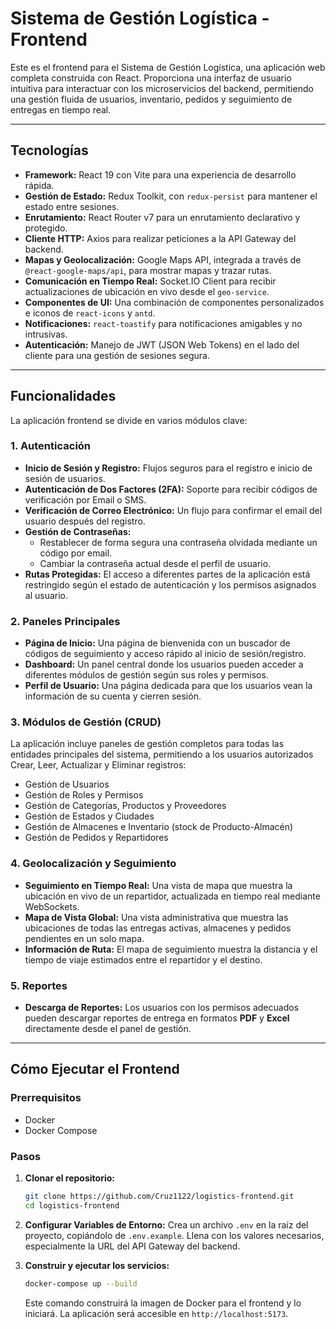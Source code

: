 # Sistema de Gestión Logística - Frontend

Este es el frontend para el Sistema de Gestión Logística, una aplicación web completa construida con React. Proporciona una interfaz de usuario intuitiva para interactuar con los microservicios del backend, permitiendo una gestión fluida de usuarios, inventario, pedidos y seguimiento de entregas en tiempo real.

---

## **Tecnologías**

-   **Framework:** React 19 con Vite para una experiencia de desarrollo rápida.
-   **Gestión de Estado:** Redux Toolkit, con `redux-persist` para mantener el estado entre sesiones.
-   **Enrutamiento:** React Router v7 para un enrutamiento declarativo y protegido.
-   **Cliente HTTP:** Axios para realizar peticiones a la API Gateway del backend.
-   **Mapas y Geolocalización:** Google Maps API, integrada a través de `@react-google-maps/api`, para mostrar mapas y trazar rutas.
-   **Comunicación en Tiempo Real:** Socket.IO Client para recibir actualizaciones de ubicación en vivo desde el `geo-service`.
-   **Componentes de UI:** Una combinación de componentes personalizados e iconos de `react-icons` y `antd`.
-   **Notificaciones:** `react-toastify` para notificaciones amigables y no intrusivas.
-   **Autenticación:** Manejo de JWT (JSON Web Tokens) en el lado del cliente para una gestión de sesiones segura.

---

## **Funcionalidades**

La aplicación frontend se divide en varios módulos clave:

### **1. Autenticación**
-   **Inicio de Sesión y Registro:** Flujos seguros para el registro e inicio de sesión de usuarios.
-   **Autenticación de Dos Factores (2FA):** Soporte para recibir códigos de verificación por Email o SMS.
-   **Verificación de Correo Electrónico:** Un flujo para confirmar el email del usuario después del registro.
-   **Gestión de Contraseñas:**
    -   Restablecer de forma segura una contraseña olvidada mediante un código por email.
    -   Cambiar la contraseña actual desde el perfil de usuario.
-   **Rutas Protegidas:** El acceso a diferentes partes de la aplicación está restringido según el estado de autenticación y los permisos asignados al usuario.

### **2. Paneles Principales**
-   **Página de Inicio:** Una página de bienvenida con un buscador de códigos de seguimiento y acceso rápido al inicio de sesión/registro.
-   **Dashboard:** Un panel central donde los usuarios pueden acceder a diferentes módulos de gestión según sus roles y permisos.
-   **Perfil de Usuario:** Una página dedicada para que los usuarios vean la información de su cuenta y cierren sesión.

### **3. Módulos de Gestión (CRUD)**
La aplicación incluye paneles de gestión completos para todas las entidades principales del sistema, permitiendo a los usuarios autorizados Crear, Leer, Actualizar y Eliminar registros:
-   Gestión de Usuarios
-   Gestión de Roles y Permisos
-   Gestión de Categorías, Productos y Proveedores
-   Gestión de Estados y Ciudades
-   Gestión de Almacenes e Inventario (stock de Producto-Almacén)
-   Gestión de Pedidos y Repartidores

### **4. Geolocalización y Seguimiento**
-   **Seguimiento en Tiempo Real:** Una vista de mapa que muestra la ubicación en vivo de un repartidor, actualizada en tiempo real mediante WebSockets.
-   **Mapa de Vista Global:** Una vista administrativa que muestra las ubicaciones de todas las entregas activas, almacenes y pedidos pendientes en un solo mapa.
-   **Información de Ruta:** El mapa de seguimiento muestra la distancia y el tiempo de viaje estimados entre el repartidor y el destino.

### **5. Reportes**
-   **Descarga de Reportes:** Los usuarios con los permisos adecuados pueden descargar reportes de entrega en formatos **PDF** y **Excel** directamente desde el panel de gestión.

---

## **Cómo Ejecutar el Frontend**

### Prerrequisitos

- Docker
- Docker Compose

### **Pasos**

1.  **Clonar el repositorio:**
    ```bash
    git clone https://github.com/Cruz1122/logistics-frontend.git
    cd logistics-frontend
    ```

2.  **Configurar Variables de Entorno:**
    Crea un archivo `.env` en la raíz del proyecto, copiándolo de `.env.example`. Llena con los valores necesarios, especialmente la URL del API Gateway del backend.


3.  **Construir y ejecutar los servicios:**
    ```bash
    docker-compose up --build
    ```
    Este comando construirá la imagen de Docker para el frontend y lo iniciará. La aplicación será accesible en `http://localhost:5173`.
